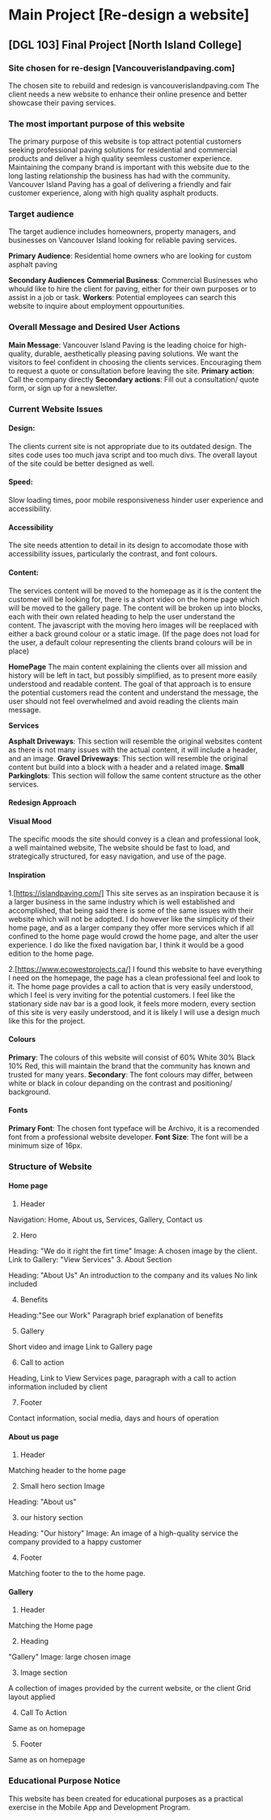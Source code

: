 # Main Project [Re-design a website]

## [DGL 103] Final Project [North Island College]

### Site chosen for re-design [Vancouverislandpaving.com]

The chosen site to rebuild and redesign is vancouverislandpaving.com
The client needs a new website to enhance their online presence and better showcase their paving services.

### The most important purpose of this website

The primary purpose of this website is top attract potential customers seeking professional paving solutions for residential and commercial products and deliver a high quality seemless customer experience. Maintaining the company brand is important with this website due to the long lasting relationship the business has had with the community. Vancouver Island Paving has a goal of delivering a friendly and fair customer experience, along with high quality asphalt products.

### Target audience

The target audience includes homeowners, property managers, and businesses on Vancouver Island looking for reliable paving services.

**Primary Audience**: Residential home owners who are looking for custom asphalt paving

**Secondary Audiences**
**Commerial Business**: Commercial Businesses who whould like to hire the client for paving, either for their own purposes or to assist in a job or task.
**Workers**: Potential employees can search this website to inquire about employment oppourtunities.

### Overall Message and Desired User Actions

**Main Message**: Vancouver Island Paving is the leading choice for high-quality, durable, aesthetically pleasing paving solutions. We want the visitors to feel confident in choosing the clients services. Encouraging them to request a quote or consultation before leaving the site.
**Primary action**: Call the company directly
**Secondary actions**: Fill out a consultation/ quote form, or sign up for a newsletter.

### Current Website Issues

#### Design:

The clients current site is not appropriate due to its outdated design. The sites code uses too much java script and too much divs. The overall layout of the site could be better designed as well.

#### Speed:

Slow loading times, poor mobile responsiveness hinder user experience and accessibility.

#### Accessibility

The site needs attention to detail in its design to accomodate those with accessibility issues, particularly the contrast, and font colours.

#### Content:

The services content will be moved to the homepage as it is the content the customer will be looking for, there is a short video on the home page which will be moved to the gallery page. The content will be broken up into blocks, each with their own related heading to help the user understand the content. The javascript with the moving hero images will be reeplaced with either a back ground colour or a static image. (If the page does not load for the user, a default colour representing the clients brand colours will be in place)

**HomePage**
The main content explaining the clients over all mission and history will be left in tact, but possibly simplified, as to present more easily understood and readable content. The goal of that approach is to ensure the potential customers read the content and understand the message, the user should not feel overwhelmed and avoid reading the clients main message.

**Services**

**Asphalt Driveways**: This section will resemble the original websites content as there is not many issues with the actual content, it will include a header, and an image.
**Gravel Driveways**: This section will resemble the original content but build into a block with a header and a related image.
**Small Parkinglots**: This section will follow the same content structure as the other services.

#### Redesign Approach

#### Visual Mood

The specific moods the site should convey is a clean and professional look, a well maintained website, The website should be fast to load, and strategically structured, for easy navigation, and use of the page.

#### Inspiration

1.[https://islandpaving.com/] This site serves as an inspiration because it is a larger business in the same industry which is well established and accomplished, that being said there is some of the same issues with their website which will not be adopted. I do however like the simplicity of their home page, and as a larger company they offer more services which if all confined to the home page would crowd the home page, and alter the user experience. I do like the fixed navigation bar, I think it would be a good edition to the home page.

2.[https://www.ecowestprojects.ca/] I found this website to have everything I need on the homepage, the page has a clean professional feel and look to it. The home page provides a call to action that is very easily understood, which I feel is very inviting for the potential customers. I feel like the stationary side nav bar is a good look, it feels more modern, every section of this site is very easily understood, and it is likely I will use a design much like this for the project.

#### Colours

**Primary**: The colours of this website will consist of 60% White 30% Black 10% Red, this will maintain the brand that the community has known and trusted for many years.
**Secondary**: The font colours may differ, between white or black in colour depanding on the contrast and positioning/ background.

#### Fonts

**Primary Font**: The chosen font typeface will be Archivo, it is a recomended font from a professional website developer.
**Font Size**: The font will be a minimum size of 16px.

### Structure of Website

#### Home page

1. Header

Navigation: Home, About us, Services, Gallery, Contact us

2. Hero

Heading: "We do it right the firt time"
Image: A chosen image by the client.
Link to Gallery: "View Services" 3. About Section

Heading: "About Us"
An introduction to the company and its values
No link included

4. Benefits

Heading:"See our Work"
Paragraph brief explanation of benefits

5. Gallery

Short video and image
Link to Gallery page

6. Call to action

Heading, Link to View Services page, paragraph with a call to action information included by client

7. Footer

Contact information, social media, days and hours of operation

#### About us page

1. Header

Matching header to the home page

2. Small hero section
   Image

Heading: "About us"

3. our history section

Heading: "Our history"
Image: An image of a high-quality service the company provided to a happy customer

4. Footer

Matching footer to the to the home page.

#### Gallery

1. Header

Matching the Home page

2. Heading

"Gallery"
Image: large chosen image

3. Image section

A collection of images provided by the current website, or the client
Grid layout applied

4. Call To Action

Same as on homepage

5. Footer

Same as on homepage

### Educational Purpose Notice

This website has been created for educational purposes as a practical exercise in the Mobile App and Development Program.
